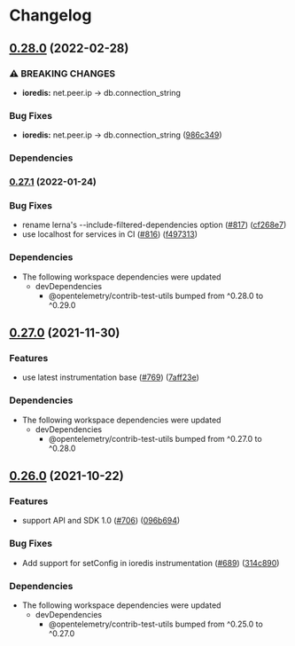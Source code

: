 # Changelog

## [0.28.0](https://github.com/open-telemetry/opentelemetry-js-contrib/compare/instrumentation-ioredis-v0.27.1...instrumentation-ioredis-v0.28.0) (2022-02-28)


### ⚠ BREAKING CHANGES

* **ioredis:** net.peer.ip -> db.connection_string

### Bug Fixes

* **ioredis:** net.peer.ip -> db.connection_string ([986c349](https://github.com/open-telemetry/opentelemetry-js-contrib/commit/986c3499b324ebdf49aabf35bc3711c91bb91ec8))


### Dependencies



### [0.27.1](https://www.github.com/open-telemetry/opentelemetry-js-contrib/compare/instrumentation-ioredis-v0.27.0...instrumentation-ioredis-v0.27.1) (2022-01-24)


### Bug Fixes

* rename lerna's --include-filtered-dependencies option ([#817](https://www.github.com/open-telemetry/opentelemetry-js-contrib/issues/817)) ([cf268e7](https://www.github.com/open-telemetry/opentelemetry-js-contrib/commit/cf268e7a92b7800ad6dbec9ca77466f9ee03ee1a))
* use localhost for services in CI ([#816](https://www.github.com/open-telemetry/opentelemetry-js-contrib/issues/816)) ([f497313](https://www.github.com/open-telemetry/opentelemetry-js-contrib/commit/f4973133e86549bbca301983085cc67788a10acd))


### Dependencies

* The following workspace dependencies were updated
  * devDependencies
    * @opentelemetry/contrib-test-utils bumped from ^0.28.0 to ^0.29.0

## [0.27.0](https://www.github.com/open-telemetry/opentelemetry-js-contrib/compare/instrumentation-ioredis-v0.26.0...instrumentation-ioredis-v0.27.0) (2021-11-30)


### Features

* use latest instrumentation base ([#769](https://www.github.com/open-telemetry/opentelemetry-js-contrib/issues/769)) ([7aff23e](https://www.github.com/open-telemetry/opentelemetry-js-contrib/commit/7aff23ebebbe209fa3b78c2e7f513c9cd2231be4))


### Dependencies

* The following workspace dependencies were updated
  * devDependencies
    * @opentelemetry/contrib-test-utils bumped from ^0.27.0 to ^0.28.0

## [0.26.0](https://www.github.com/open-telemetry/opentelemetry-js-contrib/compare/instrumentation-ioredis-v0.25.0...instrumentation-ioredis-v0.26.0) (2021-10-22)


### Features

* support API and SDK 1.0 ([#706](https://www.github.com/open-telemetry/opentelemetry-js-contrib/issues/706)) ([096b694](https://www.github.com/open-telemetry/opentelemetry-js-contrib/commit/096b694bbc3079f0ab4ee0462869b10eb8185202))


### Bug Fixes

* Add support for setConfig in ioredis instrumentation ([#689](https://www.github.com/open-telemetry/opentelemetry-js-contrib/issues/689)) ([314c890](https://www.github.com/open-telemetry/opentelemetry-js-contrib/commit/314c89050a2db231047914f2052eda689b49333c))



### Dependencies

* The following workspace dependencies were updated
  * devDependencies
    * @opentelemetry/contrib-test-utils bumped from ^0.25.0 to ^0.27.0

